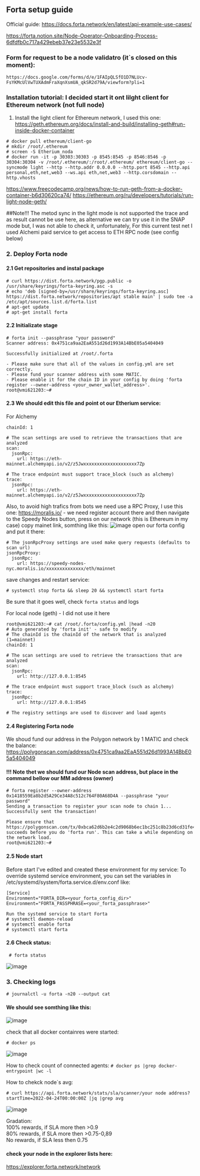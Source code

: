 ## Forta setup guide
Official guide: 
https://docs.forta.network/en/latest/api-example-use-cases/ 

https://forta.notion.site/Node-Operator-Onboarding-Process-6dfdfb0c717a429ebeb37e23e5532e3f 
### Form for request to be a node validatro (it`s closed on this moment):
```https://docs.google.com/forms/d/e/1FAIpQLSfO1D7NLUcv-FsYKMcUlVwTUXAdmFraXqnXsmUA_qkSR2d79A/viewform?pli=1```

### Installation tutorial: I decided start it ont lilght client for Ethereum network (not full node)


1. Install the light client for Ethereum network, I used this one:
https://geth.ethereum.org/docs/install-and-build/installing-geth#run-inside-docker-container
```
# docker pull ethereum/client-go
# mkdir /root/.ethereum
# screen -S Etherium_noda
# docker run -it -p 30303:30303 -p 8545:8545 -p 8546:8546 -p 30304:30304 -v /root/.ethereum/:/root/.ethereum/ ethereum/client-go --syncmode light --http --http.addr 0.0.0.0 --http.port 8545 --http.api personal,eth,net,web3 --ws.api eth,net,web3 --http.corsdomain --http.vhosts 
```
https://www.freecodecamp.org/news/how-to-run-geth-from-a-docker-container-b6d30620ca74/ 
https://ethereum.org/ru/developers/tutorials/run-light-node-geth/

##Note!!! The metod sync in the light mode is not supported the trace and as result cannot be use here, as alternative we can try use it in the SNAP mode but, I was not able to check it, unfortunately,
For this current test net I used Alchemi paid service to get access to ETH RPC node (see config below)

### 2. Deploy Forta node
#### 2.1 Get repositories and instal package
```
# curl https://dist.forta.network/pgp.public -o /usr/share/keyrings/forta-keyring.asc -s
# echo 'deb [signed-by=/usr/share/keyrings/forta-keyring.asc] https://dist.forta.network/repositories/apt stable main' | sudo tee -a /etc/apt/sources.list.d/forta.list
# apt-get update
# apt-get install forta
```
#### 2.2 Initializate stage
```
# forta init --passphrase "your password"
Scanner address: 0x4751ca9aa2EaA551d26d1993A14BbE05a5404049

Successfully initialized at /root/.forta

- Please make sure that all of the values in config.yml are set correctly.
- Please fund your scanner address with some MATIC.
- Please enable it for the chain ID in your config by doing 'forta register --owner-address <your_owner_wallet_address>'.
root@vmi621203:~#
```

#### 2.3 We should edit this file and point ot our Etherium service:
For Alchemy
```
chainId: 1

# The scan settings are used to retrieve the transactions that are analyzed
scan:
  jsonRpc:
    url: https://eth-mainnet.alchemyapi.io/v2/z5Jwxxxxxxxxxxxxxxxxxxxx7Zp

# The trace endpoint must support trace_block (such as alchemy)
trace:
  jsonRpc:
    url: https://eth-mainnet.alchemyapi.io/v2/z5Jwxxxxxxxxxxxxxxxxxxxx7Zp

```
Also, to avoid high trafics from bots we need use a RPC Proxy, I use this one:
https://moralis.io/ - we need register account there and then navigate to the Speedy Nodes button, press on our network (this is Ethereum in my case) copy mainet link, somthing like this:
![image](https://user-images.githubusercontent.com/7540778/165710588-5f90f2c0-171f-49f0-bab1-f3bdce09e470.png)
open our forta config and put it there:
```
# The jsonRpcProxy settings are used make query requests (defaults to scan url)
jsonRpcProxy:
  jsonRpc:
    url: https://speedy-nodes-nyc.moralis.io/xxxxxxxxxxxxxx/eth/mainnet

```
save changes and restart service:
```
# systemctl stop forta && sleep 20 && systemctl start forta
```
Be sure that it goes well, check ```forta status``` and logs

For local node (geth) - I did not use it here
```
root@vmi621203:~# cat /root/.forta/config.yml |head -n20
# Auto generated by 'forta init' - safe to modify
# The chainId is the chainId of the network that is analyzed (1=mainnet)
chainId: 1

# The scan settings are used to retrieve the transactions that are analyzed
scan:
  jsonRpc:
    url: http://127.0.0.1:8545

# The trace endpoint must support trace_block (such as alchemy)
trace:
  jsonRpc:
    url: http://127.0.0.1:8545

# The registry settings are used to discover and load agents
```
#### 2.4 Registering Forta node
We shoud fund our address in the Polygon network by 1 MATIC and check the balance:
https://polygonscan.com/address/0x4751ca9aa2EaA551d26d1993A14BbE05a5404049  
#### !!! Note thet we should fund our Node scan address, but place in the command bellow our MM address (owner)
```
# forta register --owner-address 0x1418559Ea8b2d5A29Ce34A8c512c764F80A68D4A --passphrase "your password"
Sending a transaction to register your scan node to chain 1...
Successfully sent the transaction!

Please ensure that https://polygonscan.com/tx/0xbca62d6b2e4c2d9068b6ec1bc251c8b23d6cd31fe42b33df829beea62d5f6adf succeeds before you do 'forta run'. This can take a while depending on the network load.
root@vmi621203:~#
```
#### 2.5 Node start
Before start I've edited and created these environment for my service:
To override systemd service environment, you can set the variables in /etc/systemd/system/forta.service.d/env.conf like:
```
[Service]
Environment="FORTA_DIR=<your_forta_config_dir>"
Environment="FORTA_PASSPHRASE=<your_forta_passphrase>"

Run the systemd service to start Forta
# systemctl daemon-reload
# systemctl enable forta
# systemctl start forta
```
#### 2.6 Check status:
```
 # forta status
```
![image](https://user-images.githubusercontent.com/7540778/165150636-cd6fd826-addd-4f19-90c3-d2eb2ab2e09b.png)


### 3. Checking logs
```
# journalctl -u forta -n20 --output cat
```
#### We should see somthing like this:
![image](https://user-images.githubusercontent.com/7540778/165150850-d19471e6-ac3c-48f3-8562-77f1dcb4655b.png)

check that all docker containres were started:
```
# docker ps
```
![image](https://user-images.githubusercontent.com/7540778/164965835-60aaafb8-76b9-424c-b650-84c385ca4fe0.png)

 How to check count of connected agents:
```# docker ps |grep docker-entrypoint |wc -l```

 How to chekck node`s avg:
```
# curl https://api.forta.network/stats/sla/scanner/your node address?startTime=2022-04-24T00:00:00Z |jq |grep avg
```
![image](https://user-images.githubusercontent.com/7540778/166000947-875ab9eb-6cc1-42a1-bf6b-752f9726e4bd.png)

 Gradation:  
100% rewards, if SLA more then >0.9  
80% rewards, if SLA more then >0.75-0,89  
No rewards, if SLA less then 0.75  

#### check your node in the explorer lists here:
https://explorer.forta.network/network 


